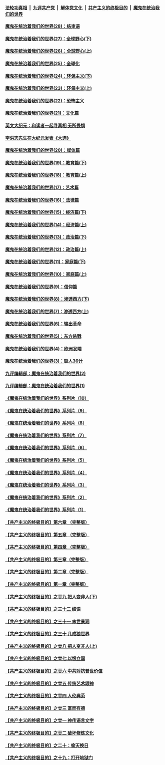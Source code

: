 

####  [法轮功真相](../../../../basic/blob/master/README.md?t=04131931) &nbsp;|&nbsp; [九评共产党](../../../../9ping.md/blob/master/README.md?t=04131931) &nbsp;|&nbsp; [解体党文化](../../../../jtdwh.md/blob/master/README.md?t=04131931)  &nbsp;|&nbsp; [共产主义的终极目的](../../../../gczydzjmd.md/blob/master/README.md?t=04131931) &nbsp;|&nbsp; [魔鬼在统治我们的世界](../../../../mgztzwmdsj.md/blob/master/README.md?t=04131931) 

#### [魔鬼在统治着我们的世界(28)：结束语](../pages/nsc422/n10936246.md?t=04131931) 

#### [魔鬼在统治着我们的世界(27)：全球野心(下)](../pages/nsc422/n10928319.md?t=04131931) 

#### [魔鬼在统治着我们的世界(26)：全球野心(上)](../pages/nsc422/n10900318.md?t=04131931) 

#### [魔鬼在统治着我们的世界(25)：全球化](../pages/nsc422/n10788205.md?t=04131931) 

#### [魔鬼在统治着我们的世界(24)：环保主义(下)](../pages/nsc422/n10695307.md?t=04131931) 

#### [魔鬼在统治着我们的世界(23)：环保主义(上)](../pages/nsc422/n10688613.md?t=04131931) 

#### [魔鬼在统治着我们的世界(22)：恐怖主义](../pages/nsc422/n10614727.md?t=04131931) 

#### [魔鬼在统治着我们的世界(21)：文化篇](../pages/nsc422/n10597706.md?t=04131931) 

#### [英文大纪元：和读者一起寻真相 无所畏惧](../pages/nsc422/n12542027.md?t=04131931) 

#### [李洪志先生在大纪元发表《大选》](../pages/nsc422/n12534746.md?t=04131931) 

#### [魔鬼在统治着我们的世界(20)：媒体篇](../pages/nsc422/n10586579.md?t=04131931) 

#### [魔鬼在统治着我们的世界(19)：教育篇(下)](../pages/nsc422/n10564808.md?t=04131931) 

#### [魔鬼在统治着我们的世界(18)：教育篇(上)](../pages/nsc422/n10526970.md?t=04131931) 

#### [魔鬼在统治着我们的世界(17)：艺术篇](../pages/nsc422/n10499093.md?t=04131931) 

#### [魔鬼在统治着我们的世界(16)：法律篇](../pages/nsc422/n10485969.md?t=04131931) 

#### [魔鬼在统治着我们的世界(15)：经济篇(下)](../pages/nsc422/n10469975.md?t=04131931) 

#### [魔鬼在统治着我们的世界(14)：经济篇(上)](../pages/nsc422/n10457370.md?t=04131931) 

#### [魔鬼在统治着我们的世界(13)：政治篇(下)](../pages/nsc422/n10448270.md?t=04131931) 

#### [魔鬼在统治着我们的世界(12)：政治篇(上)](../pages/nsc422/n10444576.md?t=04131931) 

#### [魔鬼在统治着我们的世界(11)：家庭篇(下)](../pages/nsc422/n10440961.md?t=04131931) 

#### [魔鬼在统治着我们的世界(10)：家庭篇(上)](../pages/nsc422/n10435448.md?t=04131931) 

#### [魔鬼在统治着我们的世界(9)：信仰篇](../pages/nsc422/n10432159.md?t=04131931) 

#### [魔鬼在统治着我们的世界(8)：渗透西方(下)](../pages/nsc422/n10429603.md?t=04131931) 

#### [魔鬼在统治着我们的世界(7)：渗透西方(上)](../pages/nsc422/n10426013.md?t=04131931) 

#### [魔鬼在统治着我们的世界(6)：输出革命](../pages/nsc422/n10421536.md?t=04131931) 

#### [魔鬼在统治着我们的世界(5)：东方杀戮](../pages/nsc422/n10417707.md?t=04131931) 

#### [魔鬼在统治着我们的世界(4)：欧洲发端](../pages/nsc422/n10414890.md?t=04131931) 

#### [魔鬼在统治着我们的世界(3)：毁人36计](../pages/nsc422/n10411583.md?t=04131931) 

#### [九评编辑部：魔鬼在统治着我们的世界(2)](../pages/nsc422/n10410036.md?t=04131931) 

#### [九评编辑部：魔鬼在统治着我们的世界(1)](../pages/nsc422/n10406825.md?t=04131931) 

#### [《魔鬼在统治着我们的世界》系列片（10）](../pages/nsc422/n12292670.md?t=04131931) 

#### [《魔鬼在统治着我们的世界》系列片（9）](../pages/nsc422/n12290859.md?t=04131931) 

#### [《魔鬼在统治着我们的世界》系列片（8）](../pages/nsc422/n12287445.md?t=04131931) 

#### [《魔鬼在统治着我们的世界》系列片（7）](../pages/nsc422/n12283425.md?t=04131931) 

#### [《魔鬼在统治着我们的世界》系列片（6）](../pages/nsc422/n12282314.md?t=04131931) 

#### [《魔鬼在统治着我们的世界》系列片（5）](../pages/nsc422/n12281419.md?t=04131931) 

#### [《魔鬼在统治着我们的世界》系列片（4）](../pages/nsc422/n12274024.md?t=04131931) 

#### [《魔鬼在统治着我们的世界》系列片（3）](../pages/nsc422/n12271322.md?t=04131931) 

#### [《魔鬼在统治着我们的世界》系列片（2）](../pages/nsc422/n12269049.md?t=04131931) 

#### [《魔鬼在统治着我们的世界》系列片（1）](../pages/nsc422/n12267575.md?t=04131931) 

#### [【共产主义的终极目的】第六章 （完整版）](../pages/nsc422/n11428913.md?t=04131931) 

#### [【共产主义的终极目的】第五章 （完整版）](../pages/nsc422/n11428912.md?t=04131931) 

#### [【共产主义的终极目的】第四章 （完整版）](../pages/nsc422/n11428907.md?t=04131931) 

#### [【共产主义的终极目的】第三章（完整版）](../pages/nsc422/n11428848.md?t=04131931) 

#### [【共产主义的终极目的】第二章（完整版）](../pages/nsc422/n11428831.md?t=04131931) 

#### [【共产主义的终极目的】第一章（完整版）](../pages/nsc422/n11417651.md?t=04131931) 

#### [【共产主义的终极目的】之廿九 把人变非人(下)](../pages/nsc422/n11344140.md?t=04131931) 

#### [【共产主义的终极目的】之三十二 结语](../pages/nsc422/n11360535.md?t=04131931) 

#### [【共产主义的终极目的】之三十一 末世景观](../pages/nsc422/n11351129.md?t=04131931) 

#### [【共产主义的终极目的】之三十 几成狼世界](../pages/nsc422/n11348280.md?t=04131931) 

#### [【共产主义的终极目的】之廿八 把人变非人(上)](../pages/nsc422/n11340492.md?t=04131931) 

#### [【共产主义的终极目的】之廿七 以恨立国](../pages/nsc422/n11336944.md?t=04131931) 

#### [【共产主义的终极目的】之廿六 中共对抗普世价值](../pages/nsc422/n11324785.md?t=04131931) 

#### [【共产主义的终极目的】之廿五 传统艺术颂神](../pages/nsc422/n11296396.md?t=04131931) 

#### [【共产主义的终极目的】之廿四 人伦典范](../pages/nsc422/n11296397.md?t=04131931) 

#### [【共产主义的终极目的】之廿三 富而有德](../pages/nsc422/n11283598.md?t=04131931) 

#### [【共产主义的终极目的】之廿一 神传语言文字](../pages/nsc422/n11263265.md?t=04131931) 

#### [【共产主义的终极目的】之廿二 破坏修炼文化](../pages/nsc422/n11245728.md?t=04131931) 

#### [【共产主义的终极目的】之二十：偷天换日](../pages/nsc422/n11238846.md?t=04131931) 

#### [【共产主义的终极目的】之十九：打开地狱门](../pages/nsc422/n11206376.md?t=04131931) 

